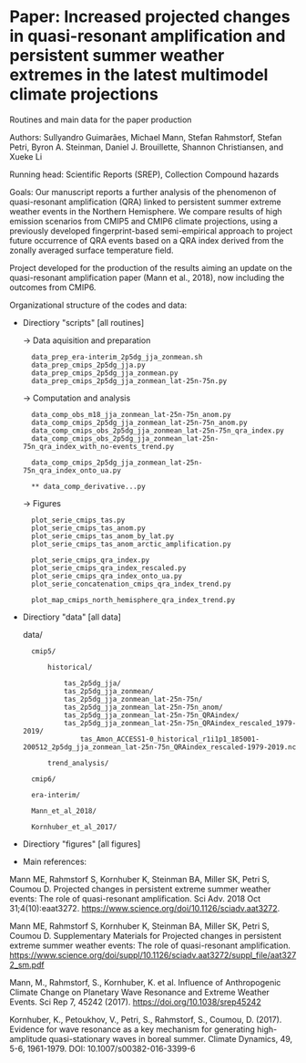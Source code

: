 # Paper: Increased projected changes in quasi-resonant amplification and persistent summer weather extremes in the latest multimodel climate projections

Routines and main data for the paper production

Authors:
Sullyandro Guimarães, Michael Mann, Stefan Rahmstorf, Stefan Petri, Byron A. Steinman, Daniel J. Brouillette, Shannon Christiansen, and Xueke Li

Running head: 
Scientific Reports (SREP), Collection Compound hazards 

Goals:
Our manuscript reports a further analysis of the phenomenon of quasi-resonant amplification (QRA) linked to persistent summer extreme weather events in the Northern Hemisphere. We compare results of high emission scenarios from CMIP5 and CMIP6 climate projections, using a previously developed fingerprint-based semi-empirical approach to project future occurrence of QRA events based on a QRA index derived from the zonally averaged surface temperature field. 

Project developed for the production of the results aiming an update on the quasi-resonant amplification paper (Mann et al., 2018), now including the outcomes from CMIP6.


Organizational structure of the codes and data:
 

- Directiory "scripts" [all routines]


	-> Data aquisition and preparation

		data_prep_era-interim_2p5dg_jja_zonmean.sh
		data_prep_cmips_2p5dg_jja.py        
		data_prep_cmips_2p5dg_jja_zonmean.py
		data_prep_cmips_2p5dg_jja_zonmean_lat-25n-75n.py
		

	-> Computation and analysis
						
		data_comp_obs_m18_jja_zonmean_lat-25n-75n_anom.py
		data_comp_cmips_2p5dg_jja_zonmean_lat-25n-75n_anom.py
		data_comp_cmips_obs_2p5dg_jja_zonmean_lat-25n-75n_qra_index.py
		data_comp_cmips_obs_2p5dg_jja_zonmean_lat-25n-75n_qra_index_with_no-events_trend.py
		
		data_comp_cmips_2p5dg_jja_zonmean_lat-25n-75n_qra_index_onto_ua.py
						
		** data_comp_derivative...py


	-> Figures
		
		plot_serie_cmips_tas.py
		plot_serie_cmips_tas_anom.py
		plot_serie_cmips_tas_anom_by_lat.py
		plot_serie_cmips_tas_anom_arctic_amplification.py
		
		plot_serie_cmips_qra_index.py
		plot_serie_cmips_qra_index_rescaled.py
		plot_serie_cmips_qra_index_onto_ua.py
		plot_serie_concatenation_cmips_qra_index_trend.py
		
		plot_map_cmips_north_hemisphere_qra_index_trend.py
		

- Directiory "data" [all data]


	data/
	
		cmip5/
		
			historical/
		
				tas_2p5dg_jja/
				tas_2p5dg_jja_zonmean/
				tas_2p5dg_jja_zonmean_lat-25n-75n/
				tas_2p5dg_jja_zonmean_lat-25n-75n_anom/
				tas_2p5dg_jja_zonmean_lat-25n-75n_QRAindex/
				tas_2p5dg_jja_zonmean_lat-25n-75n_QRAindex_rescaled_1979-2019/
					tas_Amon_ACCESS1-0_historical_r1i1p1_185001-200512_2p5dg_jja_zonmean_lat-25n-75n_QRAindex_rescaled-1979-2019.nc
					
			trend_analysis/
						
		cmip6/
		
		era-interim/
		
		Mann_et_al_2018/
		
		Kornhuber_et_al_2017/
				


- Directiory "figures" [all figures]









- Main references:

Mann ME, Rahmstorf S, Kornhuber K, Steinman BA, Miller SK, Petri S, Coumou D. Projected changes in persistent extreme summer weather events: The role of quasi-resonant amplification. Sci Adv. 2018 Oct 31;4(10):eaat3272. https://www.science.org/doi/10.1126/sciadv.aat3272.

Mann ME, Rahmstorf S, Kornhuber K, Steinman BA, Miller SK, Petri S, Coumou D. Supplementary Materials for Projected changes in persistent extreme summer weather events: The role of quasi-resonant amplification. https://www.science.org/doi/suppl/10.1126/sciadv.aat3272/suppl_file/aat3272_sm.pdf

Mann, M., Rahmstorf, S., Kornhuber, K. et al. Influence of Anthropogenic Climate Change on Planetary Wave Resonance and Extreme Weather Events. Sci Rep 7, 45242 (2017). https://doi.org/10.1038/srep45242

Kornhuber, K., Petoukhov, V., Petri, S., Rahmstorf, S., Coumou, D. (2017). Evidence for wave resonance as a key mechanism for generating high-amplitude quasi-stationary waves in boreal summer. Climate Dynamics, 49, 5-6, 1961-1979. DOI: 10.1007/s00382-016-3399-6






























































